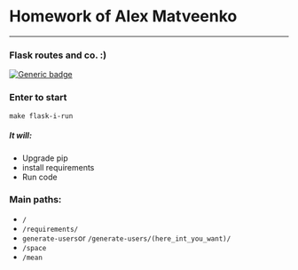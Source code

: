 # Homework of Alex Matveenko
***
### Flask routes and co. :)
[![Generic badge](https://img.shields.io/badge/Flask-Done-<COLOR>.svg)](https://shields.io/)

### Enter to start

`make flask-i-run`

##### It will:

* Upgrade pip
* install requirements
* Run code

### Main paths:

* `/`
* `/requirements/`
* `generate-users`or `/generate-users/(here_int_you_want)/`
* `/space`
* `/mean`